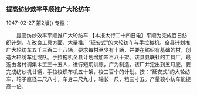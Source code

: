 ### 提高纺纱效率平顺推广大轮纺车

1947-02-27
第2版()
专栏：

　　提高纺纱效率平顺推广大轮纺车
    【本报太行二十四日电】平顺为完成百日纺织计划，在改良工具方面，大量推广“延安式”的大轮纺车与手拉梭机。全县计划推广大轮纺车五千三百二十八辆，要求每村至少有十辆，并要在纺织有基础的村，创造大轮纺车组或队。手拉拖机全县计划增加四百八十架。该县县联社的工具厂，最近由各村调集木工三十五人，进行短期训练，广为制造。该厂并定出到五月底，要完成纺纱机廿辆，手拉梭织布机五十架，梭三百个的计划。按：“延安式”的大轮纺车，轮子直径二尺八寸，车身二尺九寸，轴长一尺，粗三寸五。产量较小纺车能提高一倍。
